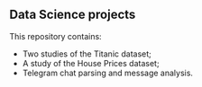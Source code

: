 ## Data Science projects
This repository contains:
- Two studies of the Titanic dataset;
- A study of the House Prices dataset;
- Telegram chat parsing and message analysis.
